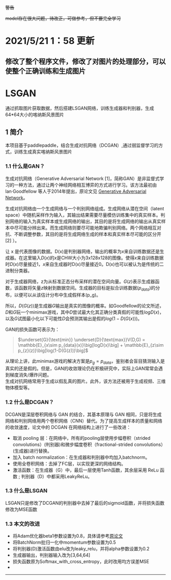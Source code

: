~~警告~~

~~model存在很大问题，待改正，可做参考，但不要完全学习~~
# 2021/5/21 1：58 更新
## 修改了整个程序文件，修改了对图片的处理部分，可以使整个正确训练和生成图片
# LSGAN
通过抓取图片获取数据，然后搭建LSGAN网络，训练生成器和判别器，生成64*64大小的喀纳斯风景图片
## 1 简介
本项目基于paddlepaddle，结合生成对抗网络（DCGAN）,通过弱监督学习的方式，训练生成真实喀纳斯风景图片

### 1.1 什么是GAN？

生成对抗网络（Generative Adversarial Network [1]，简称GAN）是非监督式学习的一种方法，通过让两个神经网络相互博弈的方式进行学习。该方法最初由 lan·Goodfellow 等人于2014年提出，原论文见 [Generative Adversarial Network](https://arxiv.org/abs/1406.2661)。

  生成对抗网络由一个生成网络与一个判别网络组成。生成网络从潜在空间（latent space）中随机采样作为输入，其输出结果需要尽量模仿训练集中的真实样本。判别网络的输入为真实样本或生成网络的输出，其目的是将生成网络的输出从真实样本中尽可能分辨出来。而生成网络则要尽可能地欺骗判别网络。两个网络相互对抗、不断调整参数，其目的是将生成网络生成的样本和真实样本尽可能的区分开[2] ）。 
  
让 x 是代表图像的数据。D(x)是判别器网络，输出的概率为$x$来自训练数据还是生成器。在这里输入$D(x)$的$x$是CHW大小为3x128x128的图像。使得$x$来自训练数据时$D(x)$尽量接近1，$x$来自生成器时D(x)尽量接近0。D(x)也可以被认为是传统的二进制分类器。

对于生成器网络，z为从标准正态分布采样的潜在空间向量。$G(z)$表示生成器函数，该函数将矢量$z$映射到数据空间。生成器的目标是拟合训练数据($p_{data}$)的分布，以便可以从该估计分布中生成假样本(p_g)。

所以，$D(G(z))$是生成器$G$输出是真实的图像的概率。如Goodfellow的论文所述，$D$和$G$玩一个minimax游戏，其中$D$尝试最大化其正确分类真假的可能性$logD(x)$，以及$G$试图最小化以下可能性$D$会预测其输出是假的$log(1-D(G(x)))$。

GAN的损失函数可表示为：

> $\underset{G}{\text{min}} \underset{D}{\text{max}}V(D,G) = \mathbb{E}_{x\sim p_{data}(x)}\big[logD(x)\big] + \mathbb{E}_{z\sim p_{z}(z)}\big[log(1-D(G(z)))\big]$

从理论上讲，此minimax游戏的解决方案是$p_g = p_{data}$，鉴别者会盲目猜测输入是真实的还是假的。但是，GAN的收敛理论仍在积极研究中，实际上GAN常常会遇到梯度消失/爆炸问题。  
生成对抗网络常用于生成以假乱真的图片。此外，该方法还被用于生成视频、三维物体模型等。


### 1.2 什么是DCGAN？

DCGAN是深层卷积网络与 GAN 的结合，其基本原理与 GAN 相同，只是将生成网络和判别网络用两个卷积网络（CNN）替代。为了提高生成样本的质量和网络的收敛速度，论文中的 DCGAN 在网络结构上进行了一些改进：

 * 取消 pooling 层：在网络中，所有的pooling层使用步幅卷积（strided convolutions）(判别器)和微步幅度卷积（fractional-strided convolutions）(生成器)进行替换。
 * 加入 batch normalization：在生成器和判别器中均加入batchnorm。
 * 使用全卷积网络：去掉了FC层，以实现更深的网络结构。
 * 激活函数：在生成器（G）中，最后一层使用Tanh函数，其余层采用 ReLu 函数 ; 判别器（D）中都采用LeakyReLu。  

 ### 1.3 什么是LSGAN
 LSGAN只是修改了DCGAN的判别器中去掉了最后的sigmoid函数，并将损失函数修改为MSE函数
  ### 1.3 本文的改进
         
   * 将Adam优化器beta1参数设置为0.8，具体请参考[原论文](https://arxiv.org/abs/1412.6980)
   * 将BatchNorm批归一化中momentum参数设置为0.5
   * 将判别器(D)激活函数由elu改为leaky_relu，并将alpha参数设置为0.2
   * 生成器输出，判别器输入改为[3,64,64]
   * 损失函数原为Softmax_with_cross_entropy，此时改用均方误差MSE
   * 
   ---
 
